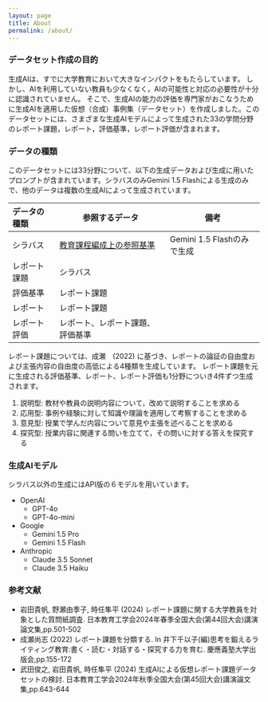 ```yaml
---
layout: page
title: About
permalink: /about/
---
```


### データセット作成の目的

生成AIは、すでに大学教育において大きなインパクトをもたらしています。
しかし、AIを利用していない教員も少なくなく，AIの可能性と対応の必要性が十分に認識されていません。
そこで、生成AIの能力の評価を専門家がおこなうために生成AIを適用した仮想（合成）事例集（データセット）を作成しました。このデータセットには、さまざまな生成AIモデルによって生成された33の学問分野のレポート課題，レポート，評価基準，レポート評価が含まれます。

### データの種類

このデータセットには33分野について、以下の生成データおよび生成に用いたプロンプトが含まれています。シラバスのみGemini 1.5 Flashによる生成のみで、他のデータは複数の生成AIによって生成されています。

| データの種類 | 参照するデータ                                  | 備考                     |
|:-----------|----------------------------------------------|---------------------------|
| シラバス    | [教育課程編成上の参照基準](https://www.scj.go.jp/ja/member/iinkai/daigakuhosyo/daigakuhosyo.html)                         | Gemini 1.5 Flashのみで生成 |
| レポート課題 | シラバス                                       |                          |
| 評価基準    | レポート課題                                    |                          |
| レポート    | レポート課題                                    |                          |
| レポート評価 | レポート、レポート課題、評価基準                   |                          |

レポート課題については、成瀬　(2022) に基づき、レポートの論証の自由度および主張内容の自由度の高低による4種類を生成しています。 レポート課題を元に生成される評価基準、レポート、レポート評価も1分野についき4件ずつ生成されます。

1. 説明型: 教材や教員の説明内容について，改めて説明することを求める
2. 応用型: 事例や経験に対して知識や理論を適用して考察することを求める
3. 意見型: 授業で学んだ内容について意見や主張を述べることを求める
4. 探究型: 授業内容に関連する問いを立てて，その問いに対する答えを探究する

### 生成AIモデル

シラバス以外の生成にはAPI版の６モデルを用いています。

- OpenAI
  - GPT-4o
  - GPT-4o-mini
- Google
  - Gemini 1.5 Pro
  - Gemini 1.5 Flash
- Anthropic
  - Claude 3.5 Sonnet
  - Claude 3.5 Haiku

### 参考文献

- 岩田貴帆, 野瀬由季子, 時任隼平 (2024) レポート課題に関する大学教員を対象とした質問紙調査. 日本教育工学会2024年春季全国大会(第44回大会)講演論文集,pp.501-502
- 成瀬尚志 (2022) レポート課題を分類する. In 井下千以子(編)思考を鍛えるライティング教育:書く・読む・対話する・探究する力を育む. 慶應義塾大学出版会,pp.155-172
- 武田俊之, 岩田貴帆, 時任隼平 (2024) 生成AIによる仮想レポート課題データセットの検討. 日本教育工学会2024年秋季全国大会(第45回大会)講演論文集,pp.643-644